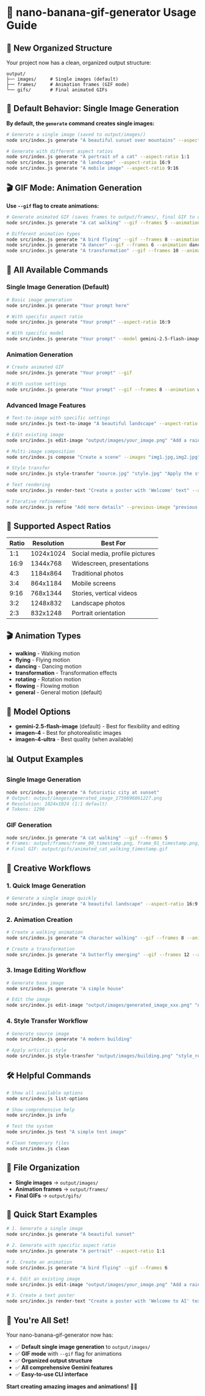 # 🎨 nano-banana-gif-generator Usage Guide

## 📁 **New Organized Structure**

Your project now has a clean, organized output structure:

```
output/
├── images/     # Single images (default)
├── frames/     # Animation frames (GIF mode)
└── gifs/       # Final animated GIFs
```

## 🚀 **Default Behavior: Single Image Generation**

**By default, the `generate` command creates single images:**

```bash
# Generate a single image (saved to output/images/)
node src/index.js generate "A beautiful sunset over mountains" --aspect-ratio 16:9

# Generate with different aspect ratios
node src/index.js generate "A portrait of a cat" --aspect-ratio 1:1
node src/index.js generate "A landscape" --aspect-ratio 16:9
node src/index.js generate "A mobile image" --aspect-ratio 9:16
```

## 🎬 **GIF Mode: Animation Generation**

**Use `--gif` flag to create animations:**

```bash
# Generate animated GIF (saves frames to output/frames/, final GIF to output/gifs/)
node src/index.js generate "A cat walking" --gif --frames 5 --animation walking

# Different animation types
node src/index.js generate "A bird flying" --gif --frames 8 --animation flying
node src/index.js generate "A dancer" --gif --frames 6 --animation dancing
node src/index.js generate "A transformation" --gif --frames 10 --animation transformation
```

## 🎯 **All Available Commands**

### **Single Image Generation (Default)**
```bash
# Basic image generation
node src/index.js generate "Your prompt here"

# With specific aspect ratio
node src/index.js generate "Your prompt" --aspect-ratio 16:9

# With specific model
node src/index.js generate "Your prompt" --model gemini-2.5-flash-image
```

### **Animation Generation**
```bash
# Create animated GIF
node src/index.js generate "Your prompt" --gif

# With custom settings
node src/index.js generate "Your prompt" --gif --frames 8 --animation walking --delay 300
```

### **Advanced Image Features**
```bash
# Text-to-image with specific settings
node src/index.js text-to-image "A beautiful landscape" --aspect-ratio 16:9 --model gemini-2.5-flash-image

# Edit existing image
node src/index.js edit-image "output/images/your_image.png" "Add a rainbow" --aspect-ratio 16:9

# Multi-image composition
node src/index.js compose "Create a scene" --images "img1.jpg,img2.jpg" --aspect-ratio 16:9

# Style transfer
node src/index.js style-transfer "source.jpg" "style.jpg" "Apply the style"

# Text rendering
node src/index.js render-text "Create a poster with 'Welcome' text" --aspect-ratio 4:3

# Iterative refinement
node src/index.js refine "Add more details" --previous-image "previous.png"
```

## 📐 **Supported Aspect Ratios**

| Ratio | Resolution | Best For |
|-------|------------|----------|
| 1:1   | 1024x1024  | Social media, profile pictures |
| 16:9  | 1344x768   | Widescreen, presentations |
| 4:3   | 1184x864   | Traditional photos |
| 3:4   | 864x1184   | Mobile screens |
| 9:16  | 768x1344   | Stories, vertical videos |
| 3:2   | 1248x832   | Landscape photos |
| 2:3   | 832x1248   | Portrait orientation |

## 🎬 **Animation Types**

- **walking** - Walking motion
- **flying** - Flying motion  
- **dancing** - Dancing motion
- **transformation** - Transformation effects
- **rotating** - Rotation motion
- **flowing** - Flowing motion
- **general** - General motion (default)

## 🔧 **Model Options**

- **gemini-2.5-flash-image** (default) - Best for flexibility and editing
- **imagen-4** - Best for photorealistic images
- **imagen-4-ultra** - Best quality (when available)

## 📊 **Output Examples**

### **Single Image Generation**
```bash
node src/index.js generate "A futuristic city at sunset"
# Output: output/images/generated_image_1759696861227.png
# Resolution: 1024x1024 (1:1 default)
# Tokens: 1290
```

### **GIF Generation**
```bash
node src/index.js generate "A cat walking" --gif --frames 5
# Frames: output/frames/frame_00_timestamp.png, frame_01_timestamp.png, etc.
# Final GIF: output/gifs/animated_cat_walking_timestamp.gif
```

## 🎨 **Creative Workflows**

### **1. Quick Image Generation**
```bash
# Generate a single image quickly
node src/index.js generate "A beautiful landscape" --aspect-ratio 16:9
```

### **2. Animation Creation**
```bash
# Create a walking animation
node src/index.js generate "A character walking" --gif --frames 8 --animation walking

# Create a transformation
node src/index.js generate "A butterfly emerging" --gif --frames 12 --animation transformation
```

### **3. Image Editing Workflow**
```bash
# Generate base image
node src/index.js generate "A simple house"

# Edit the image
node src/index.js edit-image "output/images/generated_image_xxx.png" "Add a garden and rainbow"
```

### **4. Style Transfer Workflow**
```bash
# Generate source image
node src/index.js generate "A modern building"

# Apply artistic style
node src/index.js style-transfer "output/images/building.png" "style_reference.jpg" "Apply Van Gogh style"
```

## 🛠️ **Helpful Commands**

```bash
# Show all available options
node src/index.js list-options

# Show comprehensive help
node src/index.js info

# Test the system
node src/index.js test "A simple test image"

# Clean temporary files
node src/index.js clean
```

## 📁 **File Organization**

- **Single images** → `output/images/`
- **Animation frames** → `output/frames/`
- **Final GIFs** → `output/gifs/`

## 🎯 **Quick Start Examples**

```bash
# 1. Generate a single image
node src/index.js generate "A beautiful sunset"

# 2. Generate with specific aspect ratio
node src/index.js generate "A portrait" --aspect-ratio 1:1

# 3. Create an animation
node src/index.js generate "A bird flying" --gif --frames 6

# 4. Edit an existing image
node src/index.js edit-image "output/images/your_image.png" "Add a rainbow"

# 5. Create a text poster
node src/index.js render-text "Create a poster with 'Welcome to AI' text"
```

## 🎉 **You're All Set!**

Your nano-banana-gif-generator now has:
- ✅ **Default single image generation** to `output/images/`
- ✅ **GIF mode** with `--gif` flag for animations
- ✅ **Organized output structure**
- ✅ **All comprehensive Gemini features**
- ✅ **Easy-to-use CLI interface**

**Start creating amazing images and animations!** 🚀✨
